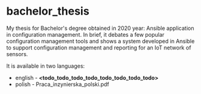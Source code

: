 # bachelor_thesis
My thesis for Bachelor's degree obtained in 2020 year: Ansible application in configuration management. In brief, it debates a few popular configuration management tools and shows a system developed in Ansible to support configuration management and reporting for an IoT network of sensors.

It is available in two languages:
- english - **<todo_todo_todo_todo_todo_todo_todo_todo>**
- polish - Praca_inzynierska_polski.pdf
